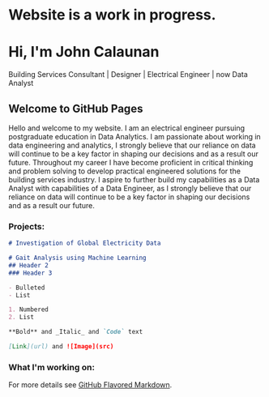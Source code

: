 # Website is a work in progress.
# Hi, I'm John Calaunan
Building Services Consultant | Designer | Electrical Engineer | now Data Analyst

## Welcome to GitHub Pages
Hello and welcome to my website. I am an electrical engineer pursuing postgraduate education in Data Analytics. I am passionate about working in data engineering and analytics, I strongly believe that our reliance on data will continue to be a key factor in shaping our decisions and as a result our future.
Throughout my career I have become proficient in critical thinking and problem solving to develop practical engineered solutions for the building services industry.
I aspire to further build my capabilities as a Data Analyst with capabilities of a Data Engineer, as I strongly believe that our reliance on data will continue to be a key factor in shaping our decisions and as a result our future.

### Projects:

```markdown
# Investigation of Global Electricity Data

# Gait Analysis using Machine Learning
## Header 2
### Header 3

- Bulleted
- List

1. Numbered
2. List

**Bold** and _Italic_ and `Code` text

[Link](url) and ![Image](src)
```
### What I'm working on:

For more details see [GitHub Flavored Markdown](https://guides.github.com/features/mastering-markdown/).
